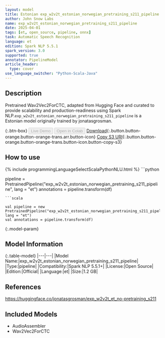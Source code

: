 ```yaml
---
layout: model
title: Estonian exp_w2v2t_estonian_norwegian_pretraining_s211_pipeline pipeline Wav2Vec2ForCTC from jonatasgrosman
author: John Snow Labs
name: exp_w2v2t_estonian_norwegian_pretraining_s211_pipeline
date: 2025-04-01
tags: [et, open_source, pipeline, onnx]
task: Automatic Speech Recognition
language: et
edition: Spark NLP 5.5.1
spark_version: 3.0
supported: true
annotator: PipelineModel
article_header:
  type: cover
use_language_switcher: "Python-Scala-Java"
---
```


## Description

Pretrained Wav2Vec2ForCTC, adapted from Hugging Face and curated to provide scalability and production-readiness using Spark NLP.`exp_w2v2t_estonian_norwegian_pretraining_s211_pipeline` is a Estonian model originally trained by jonatasgrosman.

{:.btn-box}
<button class="button button-orange" disabled>Live Demo</button>
<button class="button button-orange" disabled>Open in Colab</button>
[Download](https://s3.amazonaws.com/auxdata.johnsnowlabs.com/public/models/exp_w2v2t_estonian_norwegian_pretraining_s211_pipeline_et_5.5.1_3.0_1743480581172.zip){:.button.button-orange.button-orange-trans.arr.button-icon}
[Copy S3 URI](s3://auxdata.johnsnowlabs.com/public/models/exp_w2v2t_estonian_norwegian_pretraining_s211_pipeline_et_5.5.1_3.0_1743480581172.zip){:.button.button-orange.button-orange-trans.button-icon.button-copy-s3}

## How to use



<div class="tabs-box" markdown="1">
{% include programmingLanguageSelectScalaPythonNLU.html %}
```python

pipeline = PretrainedPipeline("exp_w2v2t_estonian_norwegian_pretraining_s211_pipeline", lang = "et")
annotations =  pipeline.transform(df)   

```
```scala

val pipeline = new PretrainedPipeline("exp_w2v2t_estonian_norwegian_pretraining_s211_pipeline", lang = "et")
val annotations = pipeline.transform(df)

```
</div>

{:.model-param}
## Model Information

{:.table-model}
|---|---|
|Model Name:|exp_w2v2t_estonian_norwegian_pretraining_s211_pipeline|
|Type:|pipeline|
|Compatibility:|Spark NLP 5.5.1+|
|License:|Open Source|
|Edition:|Official|
|Language:|et|
|Size:|1.2 GB|

## References

https://huggingface.co/jonatasgrosman/exp_w2v2t_et_no-pretraining_s211

## Included Models

- AudioAssembler
- Wav2Vec2ForCTC